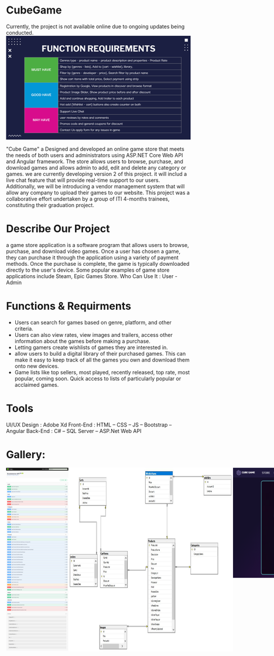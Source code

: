 # CubeGame

Currently, the project is not available online due to ongoing updates being conducted.
<img src="https://github.com/MarimEzz/CubeGame/blob/main/screenshots/All%20Requirments.png" width="750">

"Cube Game" a Designed and developed an online game store that meets the needs of both users and administrators using ASP.NET Core Web API and Angular framework. The store allows users to browse, purchase, and download games and allows admin to add, edit and delete any category or games. we are currently developing version 2 of this project. it will includ a live chat feature that will provide real-time support to our users. Additionally, we will be introducing a vendor management system that will allow any company to upload their games to our website. This project was a collaborative effort undertaken by a group of ITI 4-months trainees, constituting their graduation project.

# Describe Our Project
a game store application is a software program that allows users to browse, purchase, and download video games. Once a user has chosen a game, they can purchase it through the application using a variety of payment methods. Once the purchase is complete, the game is typically downloaded directly to the user's device. Some popular examples of game store applications include Steam, Epic Games Store.
Who Can Use It : User - Admin

# Functions & Requirments
- Users can search for games based on genre, platform, and other criteria.
- Users can also view rates, view images and trailers, access other information about the games before making a purchase.
- Letting gamers create wishlists of games they are interested in.
- allow users to build a digital library of their purchased games. This can make it easy to keep track of all the games you own and download them onto new devices.
- Game lists like top sellers, most played, recently released, top rate, most popular, coming soon. Quick access to lists of particularly popular or acclaimed games.

# Tools
UI/UX Design : Adobe Xd
Front-End : HTML – CSS – JS – Bootstrap – Angular
Back-End : C# – SQL Server – ASP.Net Web API

# Gallery:
<div style="display:flex;">
<img src="https://github.com/MarimEzz/CubeGame/blob/main/screenshots/API%20Swagger.png" width="450" height="500">
<img src="https://github.com/MarimEzz/CubeGame/blob/main/screenshots/database%20tables.jpeg" width="450" height="500">
<img src="https://github.com/MarimEzz/CubeGame/blob/main/screenshots/signup.png" width="450" height="300">
<img src="https://github.com/MarimEzz/CubeGame/blob/main/screenshots/login.png" width="450" height="300">
<img src="https://github.com/MarimEzz/CubeGame/blob/main/screenshots/about-distribution.png" width="450" height="800">
<img src="https://github.com/MarimEzz/CubeGame/blob/main/screenshots/discover%20by%20lists.png" width="450" height="800">
<img src="https://github.com/MarimEzz/CubeGame/blob/main/screenshots/browse.png" width="450" height="800">
<img src="https://github.com/MarimEzz/CubeGame/blob/main/screenshots/filter%20by%20genre.png" width="450" height="400">
<img src="https://github.com/MarimEzz/CubeGame/blob/main/screenshots/filter.png" width="450" height="300">
<img src="https://github.com/MarimEzz/CubeGame/blob/main/screenshots/search.png" width="450" height="300">
<img src="https://github.com/MarimEzz/CubeGame/blob/main/screenshots/cover%20game.png" width="450" height="800">
<img src="https://github.com/MarimEzz/CubeGame/blob/main/screenshots/wishlist.png" width="450" height="300">
<img src="https://github.com/MarimEzz/CubeGame/blob/main/screenshots/cart.png" width="450" height="300">
<img src="https://github.com/MarimEzz/CubeGame/blob/main/screenshots/payment.png" width="450" height="300">
</div>
